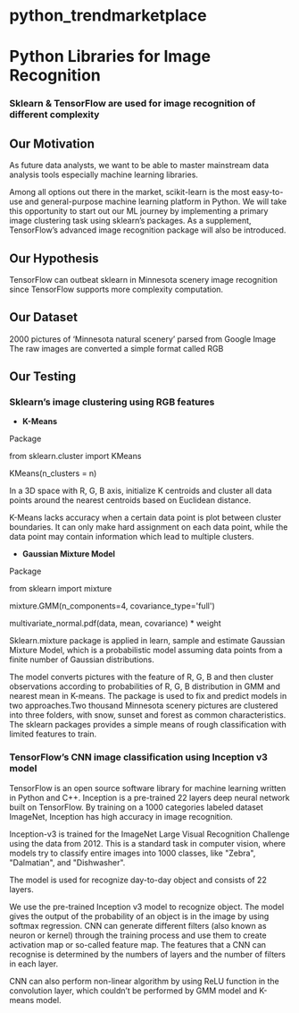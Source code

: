 # python_trendmarketplace

# Python Libraries for Image Recognition
### Sklearn & TensorFlow are used for image recognition of different complexity
## Our Motivation
As future data analysts, we want to be able to master mainstream data analysis tools especially machine learning libraries. 

Among all options out there in the market, scikit-learn is the most easy-to-use and general-purpose machine learning platform in Python. 
We will take this opportunity to start out our ML journey by implementing a primary image clustering task using sklearn’s packages. As a supplement, TensorFlow’s advanced image recognition package will also be introduced.
## Our Hypothesis
TensorFlow can outbeat sklearn in Minnesota scenery image recognition since TensorFlow supports more complexity computation.
## Our Dataset
2000 pictures of ‘Minnesota natural scenery’ parsed from Google Image
The raw images are converted a simple format called RGB 
## Our Testing

### Sklearn’s image clustering using RGB features
* **K-Means**

Package

from sklearn.cluster import KMeans

KMeans(n_clusters = n)

In a 3D space with R, G, B axis, initialize K centroids and cluster all data points around the nearest centroids based on Euclidean distance.

K-Means lacks accuracy when a certain data point is plot between cluster boundaries. It can only make hard assignment on each data point, while the data point may contain information which lead to multiple clusters.

* **Gaussian Mixture Model**

Package

from sklearn import mixture

mixture.GMM(n_components=4, covariance_type='full')

multivariate_normal.pdf(data, mean, covariance) * weight

Sklearn.mixture package is applied in learn, sample and estimate Gaussian Mixture Model, which is a probabilistic model  assuming data points from a finite number of Gaussian distributions. 

The model converts pictures with the feature of R, G, B and then cluster observations according to probabilities of R, G, B distribution in GMM and nearest mean in K-means. The package is used to fix and predict models in two approaches.Two thousand Minnesota scenery pictures are clustered into three folders, with snow, sunset and forest as common characteristics. The sklearn packages provides a simple means of rough classification with limited features to train.


### TensorFlow’s CNN image classification using Inception v3 model

TensorFlow is an open source software library for machine learning written in Python and C++. Inception is a pre-trained 22 layers deep neural network built on TensorFlow. By training on a 1000 categories labeled dataset ImageNet, Inception has high accuracy in image recognition. 

Inception-v3 is trained for the ImageNet Large Visual Recognition Challenge using the data from 2012. This is a standard task in computer vision, where models try to classify entire images into 1000 classes, like "Zebra", "Dalmatian", and "Dishwasher".

The model is used for recognize day-to-day object and consists of 22 layers.

We use the pre-trained Inception v3 model to recognize object. The model gives the output of the probability of an object is in the image by using softmax regression. CNN can generate different filters (also known as neuron or kernel) through the training process and use them to create activation map or so-called feature map. The features that a CNN can recognise is determined by the numbers of layers and the number of filters in each layer.

CNN can also perform non-linear algorithm by using ReLU function in the convolution layer, which couldn’t be performed by GMM model and K-means model.
